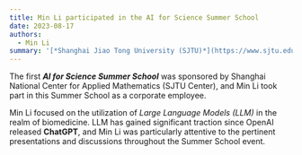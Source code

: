 ```yaml
---
title: Min Li participated in the AI for Science Summer School
date: 2023-08-17
authors: 
  - Min Li
summary: '[*Shanghai Jiao Tong University (SJTU)*](https://www.sjtu.edu.cn/) hold the first AI for Science Summer School.'
---
```


The first ***AI for Science Summer School*** was sponsored by Shanghai National Center for Applied Mathematics (SJTU Center), and Min Li took part in this Summer School as a corporate employee.

Min Li focused on the utilization of *Large Language Models (LLM)* in the realm of biomedicine. LLM has gained significant traction since OpenAI released **ChatGPT**, and Min Li was particularly attentive to the pertinent presentations and discussions throughout the Summer School event.